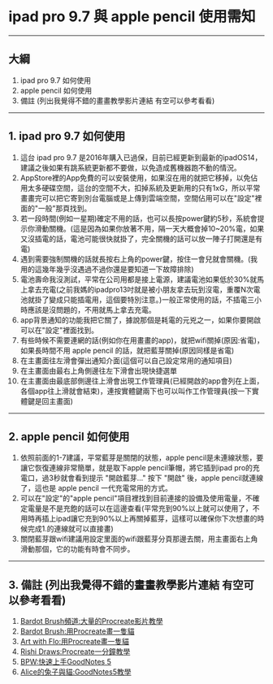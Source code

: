 # ipad pro 9.7 與 apple pencil 使用需知

-----

## 大綱
1. ipad pro 9.7 如何使用
2. apple pencil 如何使用
3. 備註 (列出我覺得不錯的畫畫教學影片連結 有空可以參考看看)

-----

## 1. ipad pro 9.7 如何使用
1. 這台 ipad pro 9.7 是2016年購入已過保，目前已經更新到最新的ipadOS14，建議之後如果有跳系統更新都不要做，以免造成舊機器跑不動的情況。
2. AppStore裡的App免費的可以安裝使用，如果沒在用的就把它移掉，以免佔用太多硬碟空間，這台的空間不大，扣掉系統及更新用的只有1xG，所以平常畫畫完可以把它寄到別台電腦或是上傳到雲端空間，空間佔用可以在"設定"裡面的"一般"那頁找到。
3. 若一段時間(例如一星期)確定不用的話，也可以長按power鍵約5秒，系統會提示你滑動關機。(這是因為如果你放著不用，隔一天大概會掉10~20%電，如果又沒插電的話，電池可能很快就掛了，完全關機的話可以放一陣子打開還是有電)
4. 遇到需要強制關機的話就長按右上角的power鍵，按住一會兒就會關機。(我用的這幾年幾乎沒遇過不過你還是要知道一下故障排除)
5. 電池壽命我沒測試，平常在公司用都是接上電源，建議電池如果低於30%就馬上拿去充電(之前我媽的ipadpro13吋就是被小朋友拿去玩到沒電，重覆N次電池就掛了變成只能插電用，這個要特別注意。)一般正常使用的話，不插電三小時應該是沒問題的，不用就馬上拿去充電。
6. app背景通知的功能我把它關了，據說那個是耗電的元兇之一，如果你要開啟可以在"設定"裡面找到。
7. 有些時候不需要連網的話(例如你在用畫畫的app)，就把wifi關掉(原因:省電)，如果長時間不用 apple pencil 的話，就把藍芽關掉(原因同樣是省電)
8. 在主畫面往左滑會彈出通知介面(這個可以自己設定常用的通知項目)
9. 在主畫面由最右上角側邊往左下滑會出現快捷選單
10. 在主畫面由最底部側邊往上滑會出現工作管理員(已經開啟的app會列在上面，各個app往上滑就會結束)，連按實體鍵兩下也可以叫作工作管理員(按一下實體鍵是回主畫面)
-----

## 2. apple pencil 如何使用
1. 依照前面的1-7建議，平常藍芽是關閉的狀態，apple pencil是未連線狀態，要讓它恢復連線非常簡單，就是取下apple pencil筆帽，將它插到ipad pro的充電口，過3秒就會看到提示 "開啟藍芽..." 按下 "開啟" 後，apple pencil就連線了，這也是 apple pencil 一代充電常用的方式。
2. 可以在"設定"的"apple pencil"項目裡找到目前連接的設備及使用電量，不確定電量是不是充飽的話可以在這邊查看(平常充到90%以上就可以使用了，不用時再插上ipad讓它充到90%以上再關掉藍芽，這樣可以確保你下次想畫的時候完成1.的連線就可以直接畫)
3. 關閉藍芽跟wifi建議用設定里面的wifi跟藍芽分頁那邊去關，用主畫面右上角滑動那個，它的功能有時會不同步。

-----

## 3. 備註 (列出我覺得不錯的畫畫教學影片連結 有空可以參考看看)
1. [Bardot Brush頻道:大量的Procreate影片教學](https://www.youtube.com/channel/UCSNvnDVDjyfr8zKZMGcjvlg)
2. [Bardot Brush:用Procreate畫一隻貓](https://www.youtube.com/watch?v=477vaTshNSc)
3. [Art with Flo:用Procreate畫一隻貓](https://www.youtube.com/watch?v=Xz4tnPjiqh8)
4. [Rishi Draws:Procreate一分鐘教學](https://www.youtube.com/watch?v=9avxBseVQtI)
5. [BPW:快速上手GoodNotes 5](https://www.youtube.com/watch?v=G8z77gDSlAw)
5. [Alice的兔子與貓:GoodNotes5教學](https://www.youtube.com/channel/UC_ql5Xar2-kR7J4FI_09lnw)